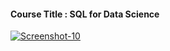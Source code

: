 #### Course Title : SQL for Data Science
<a href="https://github.com/ahmedosaka/snippets/blob/main/Coursera/Learn%20SQL%20Basics%20for%20Data%20Science%20Specialization/src/SQL%20for%20Data%20Science.jpg"><img src="https://github.com/ahmedosaka/snippets/blob/main/Coursera/Learn%20SQL%20Basics%20for%20Data%20Science%20Specialization/src/SQL%20for%20Data%20Science.jpg" alt="Screenshot-10" border="0"></a>
